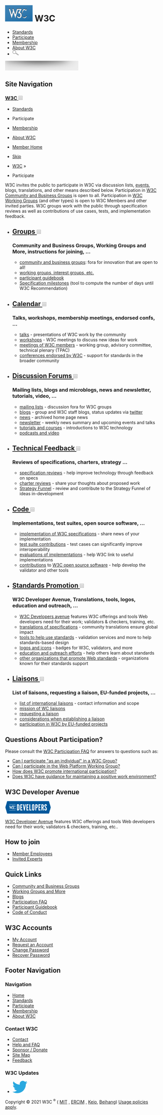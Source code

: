 # [<img src="/2008/site/images/logo-w3c-mobile-lg" alt="W3C" width="90" height="53" />](/) <span class="alt-logo">W3C</span>

- [Standards](/standards/)
- [Participate](/participate/)
- [Membership](/Consortium/membership)
- [About W3C](/Consortium/)
- <img src="/2008/site/images/search-button" alt="Search" class="submit" width="21" height="17" />

<img src="/2008/site/images/logo-shadow" height="32" />

## Site Navigation

### <span class="ribbon">[W3C <img src="/2008/site/images/header-link" alt="Header link" class="header-link" width="13" height="13" />](/ "Up to W3C")</span>

- [Standards](/standards/)
- <span class="current">Participate</span>
- [Membership](/Consortium/membership.html)
- [About W3C](/Consortium/)
- [Member Home](/Member/)

- [Skip](#w3c_content_body "Skip to content (e.g., when browsing via audio)")
- [W3C](/) <span class="cr">»</span>
- Participate

W3C invites the public to participate in W3C via discussion lists, [events](eventscal.html), blogs, translations, and other means described below. Participation in [W3C Community and Business Groups](/community/) is open to all. Participation in [W3C Working Groups](/groups/) (and other types) is open to W3C Members and other invited parties. W3C groups work with the public through specification reviews as well as contributions of use cases, tests, and implementation feedback.

- ## [<span class="icon"></span>Groups <img src="/2008/site/images/header-link" alt="Header link" class="header-link" width="13" height="13" />](/groups/)

  ### <span class="expand_section">Community and Business Groups, Working Groups and More, instructions for joining, … </span>

  - [community and business groups](/community/): fora for innovation that are open to all!
  - [working groups, interest groups, etc.](/groups/wg/)
  - [participant guidebook](/Guide/)
  - [Specification milestones](https://w3c.github.io/spec-releases/milestones/) (tool to compute the number of days until W3C Recommendation)

- ## [<span class="icon"></span>Calendar <img src="/2008/site/images/header-link" alt="Header link" class="header-link" width="13" height="13" />](/participate/eventscal.html)

  ### <span class="expand_section">Talks, workshops, membership meetings, endorsed confs, …</span>

  - [talks](/blog/talks/events/) - presentations of W3C work by the community
  - [workshops](/2003/08/Workshops/) - W3C meetings to discuss new ideas for work
  - [meetings of W3C members](/participate/meetings) - working group, advisory committee, technical plenary (TPAC)
  - [conferences endorsed by W3C](/participate/otherevents/) - support for standards in the broader community

- ## [<span class="icon"></span>Discussion Forums <img src="/2008/site/images/header-link" alt="Header link" class="header-link" width="13" height="13" />](/participate/discussion.html)

  ### <span class="expand_section">Mailing lists, blogs and microblogs, news and newsletter, tutorials, video, …</span>

  - [mailing lists](/Mail/) - discussion fora for W3C groups
  - [blogs](/blog/) - group and W3C staff blogs, status updates via [twitter](https://www.twitter.com/W3C)
  - [news](/News/) - archived home page news
  - [newsletter](/News/Public/) - weekly news summary and upcoming events and talks
  - [tutorials and courses](/2002/03/tutorials) - introductions to W3C technology
  - [podcasts and video](podcastsvideo)

- ## [<span class="icon"></span>Technical Feedback <img src="/2008/site/images/header-link" alt="Header link" class="header-link" width="13" height="13" />](/participate/review.html)

  ### <span class="expand_section">Reviews of specifications, charters, strategy …</span>

  - [specification reviews](review#specs) - help improve technology through feedback on specs
  - [charter reviews](review#charters) - share your thoughts about proposed work
  - [Strategy Funnel](https://www.w3.org/Strategy/Funnel) - review and contribute to the Strategy Funnel of ideas in-development

- ## [<span class="icon"></span>Code <img src="/2008/site/images/header-link" alt="Header link" class="header-link" width="13" height="13" />](/participate/implementation.html)

  ### <span class="expand_section">Implementations, test suites, open source software, … </span>

  - [implementation of W3C specifications](implementation#implement) - share news of your implementation
  - [test suite contributions](implementation#testsuite) - test cases can significantly improve interoperability
  - [evaluations of implementations](implementation#evaluate) - help W3C link to useful implementations
  - [contributions](implementation#opensource) to [W3C open source software](/Status.html) - help develop the validator and other tools

- ## [<span class="icon"></span>Standards Promotion <img src="/2008/site/images/header-link" alt="Header link" class="header-link" width="13" height="13" />](/participate/promote.html)

  ### <span class="expand_section">W3C Developer Avenue, Translations, tools, logos, education and outreach, … </span>

  - [W3C Developers avenue](https://www.w3.org/developers/) features W3C offerings and tools Web developers need for their work; validators & checkers, training, etc.
  - [translations of specifications](/Consortium/Translation/) - community translations ensure global impact
  - [tools to help use standards](/QA/Tools/) - validation services and more to help standards-based design
  - [logos and icons](/Consortium/Legal/logo-usage-20000308) - badges for W3C, validators, and more
  - [education and outreach efforts](promote#education) - help others learn about standards
  - [other organizations that promote Web standards](promote#orgs) - organizations known for their standards support

- ## [<span class="icon"></span>Liaisons <img src="/2008/site/images/header-link" alt="Header link" class="header-link" width="13" height="13" />](/2001/11/StdLiaison.html)

  ### <span class="expand_section">List of liaisons, requesting a liaison, EU-funded projects, … </span>

  - [list of international liaisons](/2001/11/StdLiaison.html#main) - contact information and scope
  - [mission of WC liaisons](/2001/11/StdLiaison#mission)
  - [requesting a liaison](/2001/11/StdLiaison#contact)
  - [considerations when establishing a liaison](/2001/11/StdLiaison#considerations)
  - [participation in W3C by EU-funded projects](/participate/eu-research)

## Questions About Participation?

Please consult the [W3C Participation FAQ](faq.html) for answers to questions such as:

- [Can I participate "as an individual" in a W3C Group?](faq#individual)
- [Can I participate in the Web Platform Working Group?](faq#htmlwg)
- [How does W3C promote international participation?](faq#international)
- [Does W3C have guidance for maintaining a positive work environment?](faq.html#pwet)

## W3C Developer Avenue

[<img src="/2015/10/W3C-Developers_Assets/W3C-Developers-Dark.png" alt="W3C Developers" width="150" />](/developers/)

[W3C Developer Avenue](/developers/) features W3C offerings and tools Web developers need for their work; validators & checkers, training, etc..

## How to join

- [Member Employees](/participate/members)
- [Invited Experts](/participate/invited-experts/)

## Quick Links

- [Community and Business Groups](/community/)
- [Working Groups and More](/groups/)
- [Blogs](/blog/)
- [Participation FAQ](/participate/faq.html)
- [Participant Guidebook](/Guide/ "Member-only Participant Guidebook")
- [Code of Conduct](/Consortium/cepc/)

## W3C Accounts

- [My Account](/users/myprofile)
- [Request an Account](/accounts/request)
- [Change Password](/users/myprofile/edit/password)
- [Recover Password](/accounts/recover)

## Footer Navigation

### Navigation

- [Home](/)
- [Standards](/standards/)
- [Participate](/participate/)
- [Membership](/Consortium/membership)
- [About W3C](/Consortium/)

### Contact W3C

- [Contact](/Consortium/contact)
- [Help and FAQ](/Help/)
- [Sponsor / Donate](/Consortium/sponsor/)
- [Site Map](/Consortium/siteindex)
- [Feedback](https://lists.w3.org/Archives/Public/site-comments/)

### W3C Updates

- [<img src="/2008/site/images/Twitter_bird_logo_2012.svg" alt="Twitter" class="social-icon" height="40" />](https://twitter.com/W3C "Follow W3C on Twitter")

Copyright © 2021 W3C <sup>®</sup> ( [MIT](https://www.csail.mit.edu/) , [ERCIM](https://www.ercim.eu/) , [Keio](https://www.keio.ac.jp/), [Beihang](https://ev.buaa.edu.cn/)) [Usage policies apply](/Consortium/Legal/ipr-notice).
